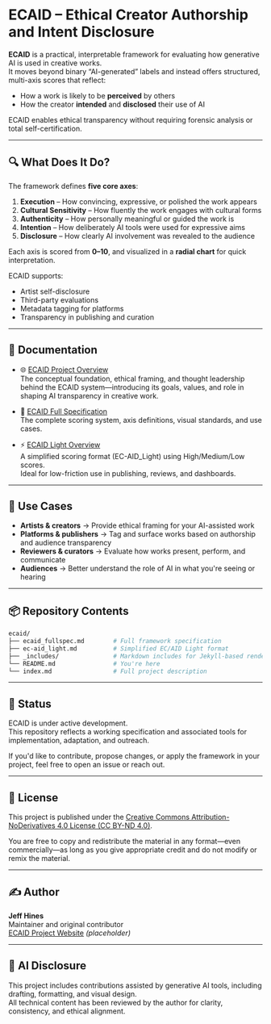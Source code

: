 # ECAID – Ethical Creator Authorship and Intent Disclosure

**ECAID** is a practical, interpretable framework for evaluating how generative AI is used in creative works.  
It moves beyond binary “AI-generated” labels and instead offers structured, multi-axis scores that reflect:

- How a work is likely to be **perceived** by others  
- How the creator **intended** and **disclosed** their use of AI

ECAID enables ethical transparency without requiring forensic analysis or total self-certification.

---

## 🔍 What Does It Do?

The framework defines **five core axes**:

1. **Execution** – How convincing, expressive, or polished the work appears  
2. **Cultural Sensitivity** – How fluently the work engages with cultural forms  
3. **Authenticity** – How personally meaningful or guided the work is  
4. **Intention** – How deliberately AI tools were used for expressive aims  
5. **Disclosure** – How clearly AI involvement was revealed to the audience

Each axis is scored from **0–10**, and visualized in a **radial chart** for quick interpretation.

ECAID supports:

- Artist self-disclosure  
- Third-party evaluations  
- Metadata tagging for platforms  
- Transparency in publishing and curation

---

## 📄 Documentation

- 🌐 [ECAID Project Overview](/index.md)  
  The conceptual foundation, ethical framing, and thought leadership behind the ECAID system—introducing its goals, values, and role in shaping AI transparency in creative work.

- 🧭 [ECAID Full Specification](/ecaid_fullspec/)  
  The complete scoring system, axis definitions, visual standards, and use cases.

- ⚡ [ECAID Light Overview](/ecaid_light/)  
  A simplified scoring format (EC-AID_Light) using High/Medium/Low scores.  
  Ideal for low-friction use in publishing, reviews, and dashboards.

---

## 🧰 Use Cases

- **Artists & creators** → Provide ethical framing for your AI-assisted work  
- **Platforms & publishers** → Tag and surface works based on authorship and audience transparency  
- **Reviewers & curators** → Evaluate how works present, perform, and communicate  
- **Audiences** → Better understand the role of AI in what you're seeing or hearing

---

## 📦 Repository Contents

```bash
ecaid/
├── ecaid_fullspec.md        # Full framework specification
├── ec-aid_light.md          # Simplified EC/AID Light format
├── _includes/               # Markdown includes for Jekyll-based rendering
└── README.md                # You're here
└── index.md                 # Full project description
```

---

## 🚧 Status

ECAID is under active development.  
This repository reflects a working specification and associated tools for implementation, adaptation, and outreach.

If you'd like to contribute, propose changes, or apply the framework in your project, feel free to open an issue or reach out.

---

## 📖 License

This project is published under the [Creative Commons Attribution-NoDerivatives 4.0 License (CC BY-ND 4.0)](https://creativecommons.org/licenses/by-nd/4.0/).

You are free to copy and redistribute the material in any format—even commercially—as long as you give appropriate credit and do not modify or remix the material.

---

## ✍️ Author

**Jeff Hines**  
Maintainer and original contributor  
[ECAID Project Website](https://ecaid.site) *(placeholder)*

---

## 🤖 AI Disclosure

This project includes contributions assisted by generative AI tools, including drafting, formatting, and visual design.  
All technical content has been reviewed by the author for clarity, consistency, and ethical alignment.
